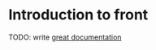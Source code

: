# Introduction to front

TODO: write [great documentation](http://jacobian.org/writing/what-to-write/)
